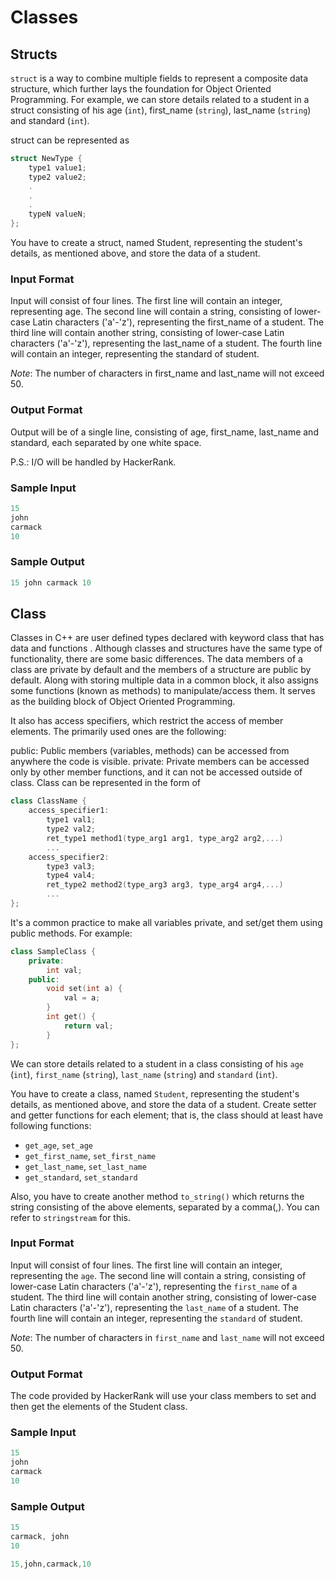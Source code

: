 # Classes

## Structs

`struct` is a way to combine multiple fields to represent a composite data structure, which further lays the foundation for Object Oriented Programming. For example, we can store details related to a student in a struct consisting of his age (`int`), first_name (`string`), last_name (`string`) and standard (`int`).

struct can be represented as

```C++
struct NewType {
    type1 value1;
    type2 value2;
    .
    .
    .
    typeN valueN;
};
```
You have to create a struct, named Student, representing the student's details, as mentioned above, and store the data of a student.

### Input Format

Input will consist of four lines.
The first line will contain an integer, representing age.
The second line will contain a string, consisting of lower-case Latin characters ('a'-'z'), representing the first_name of a student.
The third line will contain another string, consisting of lower-case Latin characters ('a'-'z'), representing the last_name of a student.
The fourth line will contain an integer, representing the standard of student.

*Note*: The number of characters in first_name and last_name will not exceed 50.

### Output Format

Output will be of a single line, consisting of age, first_name, last_name and standard, each separated by one white space.

P.S.: I/O will be handled by HackerRank.

### Sample Input

```C++
15
john
carmack
10
```

### Sample Output

```C++
15 john carmack 10
```

## Class

Classes in C++ are user defined types declared with keyword class that has data and functions . Although classes and structures have the same type of functionality, there are some basic differences. The data members of a class are private by default and the members of a structure are public by default. Along with storing multiple data in a common block, it also assigns some functions (known as methods) to manipulate/access them. It serves as the building block of Object Oriented Programming.

It also has access specifiers, which restrict the access of member elements. The primarily used ones are the following:

public: Public members (variables, methods) can be accessed from anywhere the code is visible.
private: Private members can be accessed only by other member functions, and it can not be accessed outside of class.
Class can be represented in the form of

```C++
class ClassName {
    access_specifier1:
        type1 val1;
        type2 val2;
        ret_type1 method1(type_arg1 arg1, type_arg2 arg2,...)
        ...
    access_specifier2:
        type3 val3;
        type4 val4;
        ret_type2 method2(type_arg3 arg3, type_arg4 arg4,...)
        ...
};
```

It's a common practice to make all variables private, and set/get them using public methods. For example:

```C++
class SampleClass {
    private:
        int val;
    public:
        void set(int a) {
            val = a;
        }
        int get() {
            return val;
        }
};
```

We can store details related to a student in a class consisting of his `age` (`int`), `first_name` (`string`), `last_name` (`string`) and `standard` (`int`).

You have to create a class, named `Student`, representing the student's details, as mentioned above, and store the data of a student. Create setter and getter functions for each element; that is, the class should at least have following functions:
-   `get_age`, `set_age`
-   `get_first_name`, `set_first_name`
-   `get_last_name`, `set_last_name`
-   `get_standard`, `set_standard`

Also, you have to create another method `to_string()` which returns the string consisting of the above elements, separated by a comma(,). You can refer to `stringstream` for this.

### Input Format

Input will consist of four lines.
The first line will contain an integer, representing the `age`. The second line will contain a string, consisting of lower-case Latin characters ('a'-'z'), representing the `first_name` of a student.
The third line will contain another string, consisting of lower-case Latin characters ('a'-'z'), representing the `last_name` of a student.
The fourth line will contain an integer, representing the `standard` of student.

*Note*: The number of characters in `first_name` and `last_name` will not exceed 50.

### Output Format

The code provided by HackerRank will use your class members to set and then get the elements of the Student class.

### Sample Input

```C++
15
john
carmack
10
```

### Sample Output

```C++
15
carmack, john
10

15,john,carmack,10
```
